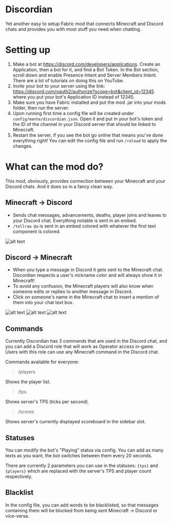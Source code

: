 # Discordian
Yet another easy to setup Fabric mod that connects Minecraft and Discord chats and provides you with most stuff you need when chatting.

# Setting up
1. Make a bot at https://discord.com/developers/applications. Create an Application, then a bot for it, and find a Bot Token. In the Bot section, scroll down and enable Presence Intent and Server Members Intent. There are a lot of tutorials on doing this on YouTube.
2. Invite your bot to your server using the link: https://discord.com/oauth2/authorize?scope=bot&client_id=12345 where you put your bot's Application ID instead of 12345.
3. Make sure you have Fabric installed and put the mod .jar into your mods folder, then run the server.
4. Upon running first time a config file will be created under `config/mante/discordian.json`. Open it and put in your bot's token and the ID of the channel in your Discord server that should be linked to Minecraft.
5. Restart the server, if you see the bot go online that means you've done everything right! You can edit the config file and run `/reload` to apply the changes.

# What can the mod do?
This mod, obviously, provides connection between your Minecraft and your Discord chats. And it does so in a fancy clean way.
## Minecraft -> Discord
* Sends chat messages, advancements, deaths, player joins and leaves to your Discord chat. Everything notable is sent in an embed.
* `/tellraw @a` is sent in an embed colored with whatever the first text component is colored.

![alt text](https://cdn.discordapp.com/attachments/500368559084666890/853315065536184340/DiscordCanary_W2GYPmj6rW.png "What it looks like in Discord")

## Discord -> Minecraft
* When you type a message in Discord it gets sent to the Minecraft chat. Discordian respects a user's nickname color and will always show it in Minecraft!
* To avoid any confusion, the Minecraft players will also know when someone edits or replies to another message in Discord.
* Click on someone's name in the Minecraft chat to insert a mention of them into your chat text box.

![alt text](https://cdn.discordapp.com/attachments/500368559084666890/853315101800005632/javaw_IGC3qm0r9B.png "What it looks like in Minecraft")
![alt text](https://cdn.discordapp.com/attachments/500368559084666890/853315070061576222/javaw_AvLR4ocMgJ.png "Hover over someone's name")
![alt text](https://cdn.discordapp.com/attachments/500368559084666890/853315080631353415/javaw_YWLSm3BkKG.png "Click on someone's name")

## Commands
Currently Discordian has 3 commands that are used in the Discord chat, and you can add a Discord role that will work as Operator access in-game. Users with this role can use any Minecraft command in the Discord chat.

Commands available for everyone:
> /players

Shows the player list.

> /tps

Shows server's TPS (ticks per second).

> /scores

Shows server's currently displayed scoreboard in the sidebar slot.

## Statuses
You can modify the bot's "Playing" status via config. You can add as many texts as you want, the bot switches between them every 20 seconds.

There are currently 2 parameters you can use in the statuses: `{tps}` and `{players}` which are replaced with the server's TPS and player count respectively.

## Blacklist
In the config file, you can add words to be blacklisted, so that messages containing them will be blocked from being sent Minecraft -> Discord or vice-versa.
